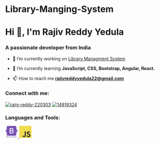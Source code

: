 # Library-Manging-System

<h1>Hi 👋, I'm Rajiv Reddy Yedula</h1>
<h3>A passionate developer from India</h3>

- 🔭 I’m currently working on [Library Managment System](https://rajivreddy-2203.github.io/Library-Manging-System/)

- 🌱 I’m currently learning **JavaScript, CSS, Bootstrap, Angular, React.**

- 📫 How to reach me **rajivreddyyedula22@gmail.com** 

<h3 align="left">Connect with me:</h3>
<p align="left">
<a href="https://linkedin.com/in/rajiv-reddy-220303" target="blank"><img align="center" src="https://raw.githubusercontent.com/rahuldkjain/github-profile-readme-generator/master/src/images/icons/Social/linked-in-alt.svg" alt="rajiv-reddy-220303" height="30" width="40" /></a>
<a href="https://stackoverflow.com/users/14919324" target="blank"><img align="center" src="https://raw.githubusercontent.com/rahuldkjain/github-profile-readme-generator/master/src/images/icons/Social/stack-overflow.svg" alt="14919324" height="30" width="40" /></a>
</p>

<h3 align="left">Languages and Tools:</h3>
<p align="left"> <a href="https://getbootstrap.com" target="_blank"> <img src="https://raw.githubusercontent.com/devicons/devicon/master/icons/bootstrap/bootstrap-plain-wordmark.svg" alt="bootstrap" width="40" height="40"/> </a> <a href="https://developer.mozilla.org/en-US/docs/Web/JavaScript" target="_blank"> <img src="https://raw.githubusercontent.com/devicons/devicon/master/icons/javascript/javascript-original.svg" alt="javascript" width="40" height="40"/> </a> </p>
